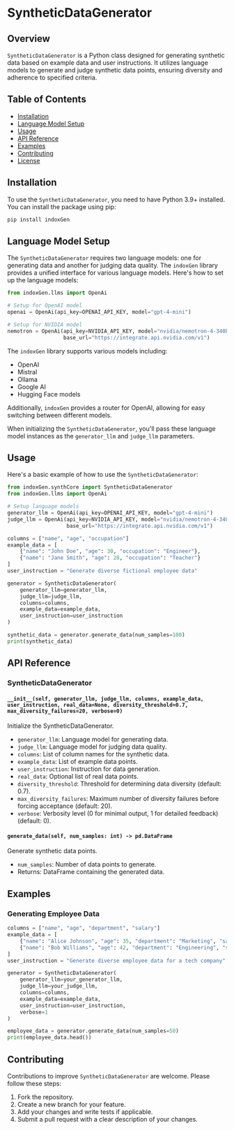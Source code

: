 # SyntheticDataGenerator

## Overview

`SyntheticDataGenerator` is a Python class designed for generating synthetic data based on example data and user instructions. It utilizes language models to generate and judge synthetic data points, ensuring diversity and adherence to specified criteria.

## Table of Contents

- [Installation](#installation)
- [Language Model Setup](#language-model-setup)
- [Usage](#usage)
- [API Reference](#api-reference)
- [Examples](#examples)
- [Contributing](#contributing)
- [License](#license)

## Installation

To use the `SyntheticDataGenerator`, you need to have Python 3.9+ installed. You can install the package using pip:

```bash
pip install indoxGen
```

## Language Model Setup

The `SyntheticDataGenerator` requires two language models: one for generating data and another for judging data quality. The `indoxGen` library provides a unified interface for various language models. Here's how to set up the language models:

```python
from indoxGen.llms import OpenAi

# Setup for OpenAI model
openai = OpenAi(api_key=OPENAI_API_KEY, model="gpt-4-mini")

# Setup for NVIDIA model
nemotron = OpenAi(api_key=NVIDIA_API_KEY, model="nvidia/nemotron-4-340b-instruct",
                  base_url="https://integrate.api.nvidia.com/v1")
```

The `indoxGen` library supports various models including:
- OpenAI
- Mistral
- Ollama
- Google AI
- Hugging Face models

Additionally, `indoxGen` provides a router for OpenAI, allowing for easy switching between different models.

When initializing the `SyntheticDataGenerator`, you'll pass these language model instances as the `generator_llm` and `judge_llm` parameters.

## Usage

Here's a basic example of how to use the `SyntheticDataGenerator`:

```python
from indoxGen.synthCore import SyntheticDataGenerator
from indoxGen.llms import OpenAi

# Setup language models
generator_llm = OpenAi(api_key=OPENAI_API_KEY, model="gpt-4-mini")
judge_llm = OpenAi(api_key=NVIDIA_API_KEY, model="nvidia/nemotron-4-340b-instruct",
                   base_url="https://integrate.api.nvidia.com/v1")

columns = ["name", "age", "occupation"]
example_data = [
    {"name": "John Doe", "age": 30, "occupation": "Engineer"},
    {"name": "Jane Smith", "age": 28, "occupation": "Teacher"}
]
user_instruction = "Generate diverse fictional employee data"

generator = SyntheticDataGenerator(
    generator_llm=generator_llm,
    judge_llm=judge_llm,
    columns=columns,
    example_data=example_data,
    user_instruction=user_instruction
)

synthetic_data = generator.generate_data(num_samples=100)
print(synthetic_data)
```

## API Reference

### SyntheticDataGenerator

#### `__init__(self, generator_llm, judge_llm, columns, example_data, user_instruction, real_data=None, diversity_threshold=0.7, max_diversity_failures=20, verbose=0)`

Initialize the SyntheticDataGenerator.

- `generator_llm`: Language model for generating data.
- `judge_llm`: Language model for judging data quality.
- `columns`: List of column names for the synthetic data.
- `example_data`: List of example data points.
- `user_instruction`: Instruction for data generation.
- `real_data`: Optional list of real data points.
- `diversity_threshold`: Threshold for determining data diversity (default: 0.7).
- `max_diversity_failures`: Maximum number of diversity failures before forcing acceptance (default: 20).
- `verbose`: Verbosity level (0 for minimal output, 1 for detailed feedback) (default: 0).

#### `generate_data(self, num_samples: int) -> pd.DataFrame`

Generate synthetic data points.

- `num_samples`: Number of data points to generate.
- Returns: DataFrame containing the generated data.

## Examples

### Generating Employee Data

```python
columns = ["name", "age", "department", "salary"]
example_data = [
    {"name": "Alice Johnson", "age": 35, "department": "Marketing", "salary": 75000},
    {"name": "Bob Williams", "age": 42, "department": "Engineering", "salary": 90000}
]
user_instruction = "Generate diverse employee data for a tech company"

generator = SyntheticDataGenerator(
    generator_llm=your_generator_llm,
    judge_llm=your_judge_llm,
    columns=columns,
    example_data=example_data,
    user_instruction=user_instruction,
    verbose=1
)

employee_data = generator.generate_data(num_samples=50)
print(employee_data.head())
```

## Contributing

Contributions to improve `SyntheticDataGenerator` are welcome. Please follow these steps:

1. Fork the repository.
2. Create a new branch for your feature.
3. Add your changes and write tests if applicable.
4. Submit a pull request with a clear description of your changes.


